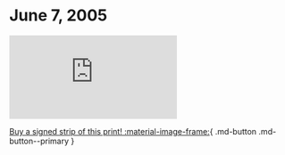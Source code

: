 # June 7, 2005

![](https://www.achewood.com/comic.php?date=06072005)

[Buy a signed strip of this print! :material-image-frame:](https://achewood-holiday-pop-up.myshopify.com/products/strip#06072005){ .md-button .md-button--primary }
